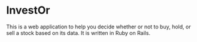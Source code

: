 # InvestOr
This is a web application to help you decide whether or not to buy, hold, or sell a stock based on its data. It is written in Ruby on Rails.
